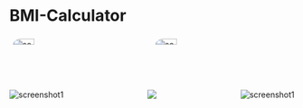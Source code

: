 # BMI-Calculator
<div class="row" style="display: flex;">
    <div class="column " style="  flex: 33.33%;
  padding: 5px;">
        <img src="https://i.ibb.co/m4TmF7s/screenshot1.png" alt="screenshot1" style="width:40%; border-radius: 50px;" />
    </div>
    <div class="column " style="flex: 33.33%;
  padding: 5px;">
       <img src="https://i.ibb.co/4JCtppj/screenshot2.png" alt="screenshot2"  style="width:40%; border-radius: 50px;">
    </div>
    
</div>
<p align="center">
      <img src="https://i.ibb.co/m4TmF7s/screenshot1.png" alt="screenshot1" align="left">
      <img src="...">
      <img src="https://i.ibb.co/m4TmF7s/screenshot1.png" alt="screenshot1" align="right">
</p>
